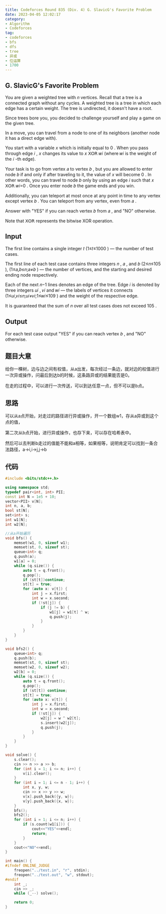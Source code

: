 ```yaml
---
title: Codeforces Round 835 (Div. 4) G. SlavicG's Favorite Problem
date: 2023-04-05 12:02:17
category:
- Algorithm
- Codeforces
tag: 
- codeforces
- bfs
- dfs
- tree
- 异或
- 位运算
- 1700
---
```


## G. SlavicG's Favorite Problem

You are given a weighted tree with 𝑛 vertices. Recall that a tree is a connected graph without any cycles. A weighted tree is a tree in which each edge has a certain weight. The tree is undirected, it doesn't have a root.

Since trees bore you, you decided to challenge yourself and play a game on the given tree.

In a move, you can travel from a node to one of its neighbors (another node it has a direct edge with).

You start with a variable 𝑥 which is initially equal to 0 . When you pass through edge 𝑖 , 𝑥 changes its value to 𝑥 𝖷𝖮𝖱 𝑤𝑖 (where 𝑤𝑖 is the weight of the 𝑖 -th edge).

Your task is to go from vertex 𝑎 to vertex 𝑏 , but you are allowed to enter node 𝑏 if and only if after traveling to it, the value of 𝑥 will become 0 . In other words, you can travel to node 𝑏 only by using an edge 𝑖 such that 𝑥 𝖷𝖮𝖱 𝑤𝑖=0 . Once you enter node 𝑏 the game ends and you win.

Additionally, you can teleport at most once at any point in time to any vertex except vertex 𝑏 . You can teleport from any vertex, even from 𝑎 .

Answer with "YES" if you can reach vertex 𝑏 from 𝑎 , and "NO" otherwise.

Note that 𝖷𝖮𝖱 represents the bitwise XOR operation.

## Input 

The first line contains a single integer 𝑡 (1≤𝑡≤1000 ) — the number of test cases.

The first line of each test case contains three integers 𝑛 , 𝑎 , and 𝑏 (2≤𝑛≤105 ), (1≤𝑎,𝑏≤𝑛;𝑎≠𝑏 ) — the number of vertices, and the starting and desired ending node respectively.

Each of the next 𝑛−1 lines denotes an edge of the tree. Edge 𝑖 is denoted by three integers 𝑢𝑖 , 𝑣𝑖 and 𝑤𝑖  — the labels of vertices it connects (1≤𝑢𝑖,𝑣𝑖≤𝑛;𝑢𝑖≠𝑣𝑖;1≤𝑤𝑖≤109 ) and the weight of the respective edge.

It is guaranteed that the sum of 𝑛 over all test cases does not exceed 105 .

## Output 

For each test case output "YES" if you can reach vertex 𝑏 , and "NO" otherwise.

## 题目大意

给你一棵树，边与边之间有权值，从a出发，每次经过一条边，就对边的权值进行一次异或操作，问最后到达b的时候，这条路异或的结果能否是0。

在走的过程中，可以进行一次传送，可以到达任意一点，但不可以是b点。

## 思路

可以从a点开始，对走过的路径进行异或操作，开一个数组w1，存从a异或到这个点的值，

第二次从b点开始，进行异或操作，也存下来，可以存在哈希表中。

然后可以去判断b走过的值能不能和a相等，如果相等，说明肯定可以找到一条合法路径，a->i,i->j,j->b

## 代码

```cpp
#include <bits/stdc++.h>

using namespace std;
typedef pair<int, int> PII;
const int N = 1e5 + 10;
vector<PII> v[N];
int n, a, b;
bool st[N];
set<int> s;
int w1[N];
int w2[N];

//从a开始遍历
void bfs() {
    memset(w1, 0, sizeof w1);
    memset(st, 0, sizeof st);
    queue<int> q;
    q.push(a);
    w1[a] = 0;
    while (q.size()) {
        auto t = q.front();
        q.pop();
        if (st[t])continue;
        st[t] = true;
        for (auto x: v[t]) {
            int j = x.first;
            int w = x.second;
            if (!st[j]) {
                if (j != b) {
                    w1[j] = w1[t] ^ w;
                    q.push(j);
                }
            }
        }
    }
}

void bfs2() {
    queue<int> q;
    q.push(b);
    memset(st, 0, sizeof st);
    memset(w2, 0, sizeof w2);
    w2[b] = 0;
    while (q.size()) {
        auto t = q.front();
        q.pop();
        if (st[t]) continue;
        st[t] = true;
        for (auto x: v[t]) {
            int j = x.first;
            int w = x.second;
            if (!st[j]) {
                w2[j] = w ^ w2[t];
                s.insert(w2[j]);
                q.push(j);
            }
        }
    }
}

void solve() {
    s.clear();
    cin >> n >> a >> b;
    for (int i = 1; i <= n; i++) {
        v[i].clear();
    }
    for (int i = 1; i <= n - 1; i++) {
        int x, y, w;
        cin >> x >> y >> w;
        v[x].push_back({y, w});
        v[y].push_back({x, w});
    }
    bfs();
    bfs2();
    for (int i = 1; i <= n; i++) {
        if (s.count(w1[i])) {
            cout<<"YES"<<endl;
            return;
        }
    }
    cout<<"NO"<<endl;
}

int main() {
#ifndef ONLINE_JUDGE
    freopen("../test.in", "r", stdin);
    freopen("../test.out", "w", stdout);
#endif
    int _;
    cin >> _;
    while (_--) solve();

    return 0;
}
```


